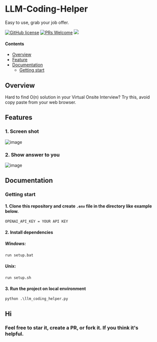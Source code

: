 # LLM-Coding-Helper
Easy to use, grab your job offer.


[![GitHub license](https://img.shields.io/badge/license-%20%20GNU%20GPLv3%20-green?style=plastic)](https://github.com/ChungNYCU/react-github-issues-checker/blob/master/LICENSE) [![PRs Welcome](https://img.shields.io/badge/PRs-welcome-brightgreen.svg)]() [![](https://img.shields.io/github/last-commit/ChungNYCU/LLM-Coding-Helper)](https://github.com/ChungNYCU/LLM-Coding-Helper/commits/master)



#### Contents

- [Overview](#1-overview)
- [Feature](#2-feature)
- [Documentation](#4-documentation)
  - [Getting start](#41-getting-start)

## Overview

Hard to find O(n) solution in your Virtual Onsite Interview? Try this, avoid copy paste from your web browser.


## Features

### 1. Screen shot
![image](https://i.imgur.com/MHq6qIm.png)



### 2. Show answer to you
![image](https://i.imgur.com/ZhlrkbZ.png)




## Documentation

### Getting start

#### 1. Clone this repository and create `.env` file in the directory like example below.
```
OPENAI_API_KEY = YOUR API KEY
```
 
#### 2. Install dependencies 

##### Windows:
`run setup.bat`

##### Unix:
`run setup.sh`
 
#### 3. Run the project on local environment
`python .\llm_coding_helper.py`


## Hi
### Feel free to star it, create a PR, or fork it. If you think it's helpful.

